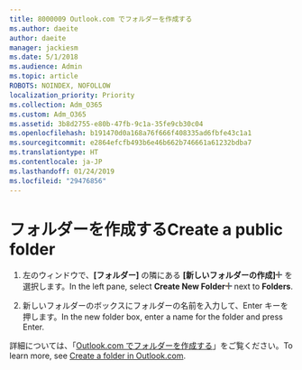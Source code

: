 ```yaml
---
title: 8000009 Outlook.com でフォルダーを作成する
ms.author: daeite
author: daeite
manager: jackiesm
ms.date: 5/1/2018
ms.audience: Admin
ms.topic: article
ROBOTS: NOINDEX, NOFOLLOW
localization_priority: Priority
ms.collection: Adm_O365
ms.custom: Adm_O365
ms.assetid: 3b8d2755-e80b-47fb-9c1a-35fe9cb30c04
ms.openlocfilehash: b191470d0a168a76f666f408335ad6fbfe43c1a1
ms.sourcegitcommit: e2864efcfb493b6e46b662b746661a61232bdba7
ms.translationtype: HT
ms.contentlocale: ja-JP
ms.lasthandoff: 01/24/2019
ms.locfileid: "29476856"
---
```

# <a name="create-a-folder"></a><span data-ttu-id="1a3c5-102">フォルダーを作成する</span><span class="sxs-lookup"><span data-stu-id="1a3c5-102">Create a public folder</span></span>

1. <span data-ttu-id="1a3c5-103">左のウィンドウで、**[フォルダー]** の隣にある **[新しいフォルダーの作成]**![[新しいフォルダーの作成] ボタン](media/d8e28612-fbdb-4d28-a4d0-14f7834cfd97.png) を選択します。</span><span class="sxs-lookup"><span data-stu-id="1a3c5-103">In the left pane, select **Create New Folder**![The Create new folder button](media/d8e28612-fbdb-4d28-a4d0-14f7834cfd97.png) next to **Folders**.</span></span> 
    
2. <span data-ttu-id="1a3c5-104">新しいフォルダーのボックスにフォルダーの名前を入力して、Enter キーを押します。</span><span class="sxs-lookup"><span data-stu-id="1a3c5-104">In the new folder box, enter a name for the folder and press Enter.</span></span>
    
<span data-ttu-id="1a3c5-105">詳細については、「[Outlook.com でフォルダーを作成する](https://go.microsoft.com/fwlink/p/?linkid=873114)」をご覧ください。</span><span class="sxs-lookup"><span data-stu-id="1a3c5-105">To learn more, see [Create a folder in Outlook.com](https://go.microsoft.com/fwlink/p/?linkid=873114).</span></span>
  

